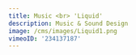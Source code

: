 ```yaml
---
title: Music <br> 'Liquid'
description: Music & Sound Design
image: /cms/images/Liquid1.png
vimeoID: '234137187'
---
```






